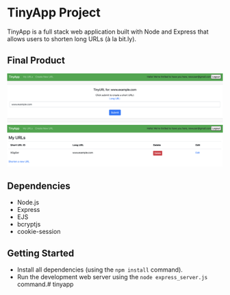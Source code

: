 # TinyApp Project

TinyApp is a full stack web application built with Node and Express that allows users to shorten long URLs (à la bit.ly).

## Final Product

!["screenshot of page where you can input url to shorten"](https://github.com/BlaireAramenko/tinyapp/blob/main/update-url.png?raw=true)
!["screenshot of page that shows your new shortened url"](https://github.com/BlaireAramenko/tinyapp/blob/main/url-updated.png?raw=true)

## Dependencies

- Node.js
- Express
- EJS
- bcryptjs
- cookie-session

## Getting Started

- Install all dependencies (using the `npm install` command).
- Run the development web server using the `node express_server.js` command.# tinyapp
